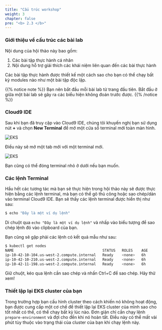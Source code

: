 ```yaml
---
title: "Cấu trúc workshop"
weight: 3
chapter: false
pre: "<b> 2.3 </b>"
---
```


### Giới thiệu về cấu trúc các bài lab

Nội dung của hội thảo này bao gồm:

1. Các bài tập thực hành cá nhân
2. Nội dung hỗ trợ giải thích các khái niệm liên quan đến các bài thực hành

Các bài tập thực hành được thiết kế một cách sao cho bạn có thể chạy bất kỳ modules nào như một bài tập độc lập.

{{% notice note %}}
Bạn nên bắt đầu mỗi bài lab từ trang đầu tiên. Bắt đầu ở giữa một bài lab sẽ gây ra các biểu hiện không đoán trước được.
{{% /notice %}}

### Cloud9 IDE

Sau khi bạn đã truy cập vào Cloud9 IDE, chúng tôi khuyến nghị bạn sử dụng nút **+** và chọn **New Terminal** để mở một cửa sổ terminal mới toàn màn hình.

![EKS](/EKS-Workshop-4/images/part2/3/00013.png?featherlight=false&width=90pc)


Điều này sẽ mở một tab mới với một terminal mới.

![EKS](/EKS-Workshop-4/images/part2/3/00014.png?featherlight=false&width=90pc)

Bạn cũng có thể đóng terminal nhỏ ở dưới nếu bạn muốn.

### Các lệnh Terminal

Hầu hết các tương tác mà bạn sẽ thực hiện trong hội thảo này sẽ được thực hiện bằng các lệnh terminal, mà bạn có thể gõ thủ công hoặc sao chép/dán vào terminal Cloud9 IDE. Bạn sẽ thấy các lệnh terminal được hiển thị như sau:

```bash test=false
$ echo "Đây là một ví dụ lệnh"
```

Di chuột qua `echo "Đây là một ví dụ lệnh"` và nhấp vào biểu tượng để sao chép lệnh đó vào clipboard của bạn.

Bạn cũng sẽ gặp phải các lệnh có kết quả mẫu như sau:

```bash test=false
$ kubectl get nodes
NAME                                         STATUS   ROLES    AGE     VERSION
ip-10-42-10-104.us-west-2.compute.internal   Ready    <none>   6h      vVAR::KUBERNETES_NODE_VERSION
ip-10-42-10-210.us-west-2.compute.internal   Ready    <none>   6h      vVAR::KUBERNETES_NODE_VERSION
ip-10-42-11-198.us-west-2.compute.internal   Ready    <none>   6h      vVAR::KUBERNETES_NODE_VERSION
```

Giữ chuột, kéo qua lệnh cần sao chép và nhấn Ctrl+C để sao chép. Hãy thử xem!

### Thiết lập lại EKS cluster của bạn

Trong trường hợp bạn cấu hình cluster theo cách khiến nó không hoạt động, bạn được cung cấp một cơ chế để thiết lập lại EKS cluster của mình sao cho tốt nhất có thể, có thể chạy bất kỳ lúc nào. Đơn giản chỉ cần chạy lệnh `prepare-environment` và đợi cho đến khi nó hoàn tất. Điều này có thể mất vài phút tùy thuộc vào trạng thái của cluster của bạn khi chạy lệnh này.
